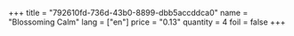 +++
title = "792610fd-736d-43b0-8899-dbb5accddca0"
name = "Blossoming Calm"
lang = ["en"]
price = "0.13"
quantity = 4
foil = false
+++
